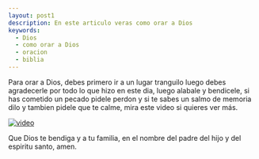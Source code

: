 ```yaml
---
layout: post1
description: En este articulo veras como orar a Dios
keywords:
  - Dios
  - como orar a Dios
  - oracion
  - biblia
---
```


Para orar a Dios, debes primero ir a un lugar tranguilo luego debes agradecerle por todo lo que hizo en este dia, luego alabale y bendicele, si has cometido un pecado pidele perdon y si te sabes un salmo de memoria dilo y tambien pidele que te calme, mira este video si quieres ver más.

[![video](https://img.youtube.com/vi/cjsq2rDuZ50/hqdefault.jpg)](https://youtu.be/cjsq2rDuZ50)

Que Dios te bendiga y a tu familia, en el nombre del padre del hijo y del espiritu santo, amen.
